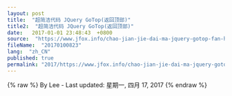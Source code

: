 ```yaml
---
layout: post
title:  "超简洁代码 JQuery GoTop(返回顶部)"
title2:  "超简洁代码 JQuery GoTop(返回顶部)"
date:   2017-01-01 23:48:43  +0800
source:  "https://www.jfox.info/chao-jian-jie-dai-ma-jquery-gotop-fan-hui-ding-bu.html"
fileName:  "20170100823"
lang:  "zh_CN"
published: true
permalink: "2017/https://www.jfox.info/chao-jian-jie-dai-ma-jquery-gotop-fan-hui-ding-bu.html"
---
```

{% raw %}
By Lee - Last updated: 星期一, 四月 17, 2017
{% endraw %}